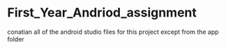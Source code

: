# First_Year_Andriod_assignment


conatian all of the android studio files for this project except from the app folder
